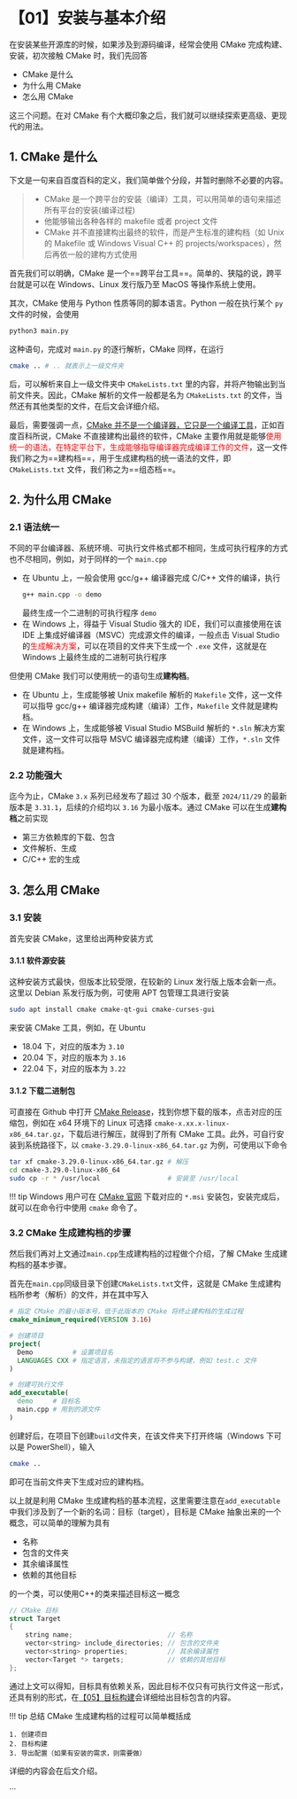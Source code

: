 # 【01】安装与基本介绍

在安装某些开源库的时候，如果涉及到源码编译，经常会使用 CMake 完成构建、安装，初次接触 CMake 时，我们先回答

- CMake 是什么
- 为什么用 CMake
- 怎么用 CMake

这三个问题。在对 CMake 有个大概印象之后，我们就可以继续探索更高级、更现代的用法。

## 1. CMake 是什么

下文是一句来自百度百科的定义，我们简单做个分段，并暂时删除不必要的内容。

> - CMake 是一个跨平台的安装（编译）工具，可以用简单的语句来描述所有平台的安装(编译过程)
> - 他能够输出各种各样的 makefile 或者 project 文件
> - CMake 并不直接建构出最终的软件，而是产生标准的建构档（如 Unix 的 Makefile 或 Windows Visual C++ 的 projects/workspaces），然后再依一般的建构方式使用

首先我们可以明确，CMake 是一个==跨平台工具==。简单的、狭隘的说，跨平台就是可以在 Windows、Linux 发行版乃至 MacOS 等操作系统上使用。

其次，CMake 使用与 Python 性质等同的脚本语言。Python 一般在执行某个 `py` 文件的时候，会使用

```bash
python3 main.py
```

这种语句，完成对 `main.py` 的逐行解析，CMake 同样，在运行

```bash
cmake .. # .. 就表示上一级文件夹
```

后，可以解析来自上一级文件夹中 `CMakeLists.txt` 里的内容，并将产物输出到当前文件夹。因此，CMake 解析的文件一般都是名为 `CMakeLists.txt` 的文件，当然还有其他类型的文件，在后文会详细介绍。

最后，需要强调一点，<u>CMake 并不是一个编译器，它只是一个编译工具</u>，正如百度百科所说，CMake 不直接建构出最终的软件，CMake 主要作用就是能够<font color="red">使用统一的语法，在特定平台下，生成能够指导编译器完成编译工作的文件</font>，这一文件我们称之为==建构档==，用于生成建构档的统一语法的文件，即 `CMakeLists.txt` 文件，我们称之为==组态档==。

## 2. 为什么用 CMake

### 2.1 语法统一

不同的平台编译器、系统环境、可执行文件格式都不相同，生成可执行程序的方式也不尽相同，例如，对于同样的一个 `main.cpp`

- 在 Ubuntu 上，一般会使用 gcc/g++ 编译器完成 C/C++ 文件的编译，执行
  ```bash
  g++ main.cpp -o demo
  ```
  最终生成一个二进制的可执行程序 `demo`
- 在 Windows 上，得益于 Visual Studio 强大的 IDE，我们可以直接使用在该 IDE 上集成好编译器（MSVC）完成源文件的编译，一般点击 Visual Studio 的<font color="red">生成解决方案</font>，可以在项目的文件夹下生成一个 `.exe` 文件，这就是在 Windows 上最终生成的二进制可执行程序

但使用 CMake 我们可以使用统一的语句生成**建构档**。

- 在 Ubuntu 上，生成能够被 Unix makefile 解析的 `Makefile` 文件，这一文件可以指导 gcc/g++ 编译器完成构建（编译）工作，`Makefile` 文件就是建构档。
- 在 Windows 上，生成能够被 Visual Studio MSBuild 解析的 `*.sln` 解决方案文件，这一文件可以指导 MSVC 编译器完成构建（编译）工作，`*.sln` 文件就是建构档。

### 2.2 功能强大

迄今为止，CMake `3.x` 系列已经发布了超过 30 个版本，截至 `2024/11/29` 的最新版本是 `3.31.1`，后续的介绍均以 `3.16` 为最小版本。通过 CMake 可以在生成**建构档**之前实现

- 第三方依赖库的下载、包含
- 文件解析、生成
- C/C++ 宏的生成

## 3. 怎么用 CMake

### 3.1 安装

首先安装 CMake，这里给出两种安装方式

#### 3.1.1 软件源安装

这种安装方式最快，但版本比较受限，在较新的 Linux 发行版上版本会新一点。这里以 Debian 系发行版为例，可使用 APT 包管理工具进行安装

```bash
sudo apt install cmake cmake-qt-gui cmake-curses-gui
```

来安装 CMake 工具，例如，在 Ubuntu

- 18.04 下，对应的版本为 `3.10`
- 20.04 下，对应的版本为 `3.16`
- 22.04 下，对应的版本为 `3.22`

#### 3.1.2 下载二进制包

可直接在 Github 中打开 [CMake Release](https://github.com/Kitware/CMake/releases)，找到你想下载的版本，点击对应的压缩包，例如在 x64 环境下的 Linux 可选择 `cmake-x.xx.x-linux-x86_64.tar.gz`，下载后进行解压，就得到了所有 CMake 工具。此外，可自行安装到系统路径下，以 `cmake-3.29.0-linux-x86_64.tar.gz` 为例，可使用以下命令

```bash
tar xf cmake-3.29.0-linux-x86_64.tar.gz # 解压
cd cmake-3.29.0-linux-x86_64
sudo cp -r * /usr/local                 # 安装至 /usr/local
```

!!! tip
    Windows 用户可在 [CMake 官网](https://cmake.org/download) 下载对应的 `*.msi` 安装包，安装完成后，就可以在命令行中使用 `cmake` 命令了。


### 3.2 CMake 生成建构档的步骤

然后我们再对上文通过`main.cpp`生成建构档的过程做个介绍，了解 CMake 生成建构档的基本步骤。

首先在`main.cpp`同级目录下创建`CMakeLists.txt`文件，这就是 CMake 生成建构档所参考（解析）的文件，并在其中写入

```cmake
# 指定 CMake 的最小版本号，低于此版本的 CMake 将终止建构档的生成过程
cmake_minimum_required(VERSION 3.16)

# 创建项目
project(
  Demo          # 设置项目名
  LANGUAGES CXX # 指定语言，未指定的语言将不参与构建，例如 test.c 文件
)

# 创建可执行文件
add_executable(
  demo     # 目标名
  main.cpp # 用到的源文件
)
```

创建好后，在项目下创建`build`文件夹，在该文件夹下打开终端（Windows 下可以是 PowerShell），输入

```bash
cmake ..
```

即可在当前文件夹下生成对应的建构档。

以上就是利用 CMake 生成建构档的基本流程，这里需要注意在`add_executable`中我们涉及到了一个新的名词：目标（target），目标是 CMake 抽象出来的一个概念，可以简单的理解为具有

- 名称
- 包含的文件夹
- 其余编译属性
- 依赖的其他目标

的一个类，可以使用C++的类来描述目标这一概念

```cpp
// CMake 目标
struct Target
{
    string name;                        // 名称
    vector<string> include_directories; // 包含的文件夹
    vector<string> properties;          // 其余编译属性
    vector<Target *> targets;           // 依赖的其他目标
};
```

通过上文可以得知，目标具有依赖关系，因此目标不仅只有可执行文件这一形式，还具有别的形式，在[【05】目标构建](05-目标构建.md)会详细给出目标包含的内容。

!!! tip 总结
    CMake 生成建构档的过程可以简单概括成

    1. 创建项目
    2. 目标构建
    3. 导出配置（如果有安装的需求，则需要做）

详细的内容会在后文介绍。

···
